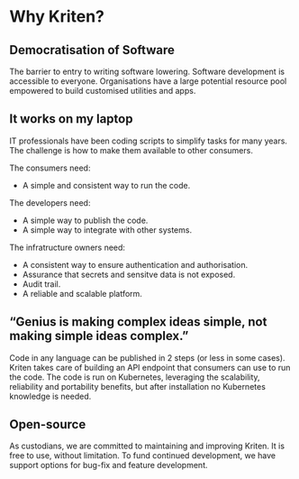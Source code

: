# Why Kriten?

## Democratisation of Software

The barrier to entry to writing software lowering. Software development is accessible to everyone.
Organisations have a large potential resource pool empowered to build customised utilities and apps.

## It works on my laptop

IT professionals have been coding scripts to simplify tasks for many years. The challenge is how to make them available to other consumers.

The consumers need:
- A simple and consistent way to run the code.

The developers need:
- A simple way to publish the code.
- A simple way to integrate with other systems.

The infratructure owners need:
- A consistent way to ensure authentication and authorisation.
- Assurance that secrets and sensitve data is not exposed.
- Audit trail.
- A reliable and scalable platform.

## “Genius is making complex ideas simple, not making simple ideas complex.”

Code in any language can be published in 2 steps (or less in some cases). 
Kriten takes care of building an API endpoint that consumers can use to run the code.
The code is run on Kubernetes, leveraging the scalability, reliability and portability benefits, but after installation no Kubernetes knowledge is needed.

## Open-source

As custodians, we are committed to maintaining and improving Kriten. It is free to use, without limitation. To fund continued development, we have support options for bug-fix and feature development.
